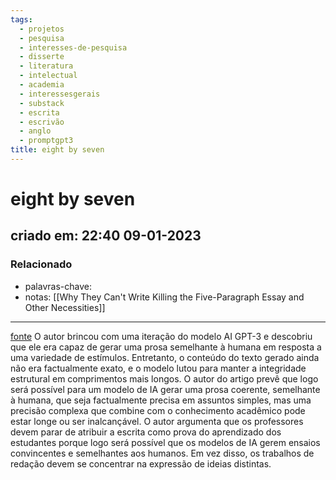 ```yaml
---
tags:
  - projetos
  - pesquisa
  - interesses-de-pesquisa
  - disserte
  - literatura
  - intelectual
  - academia
  - interessesgerais
  - substack
  - escrita
  - escrivão
  - anglo
  - promptgpt3
title: eight by seven
---
```

# eight by seven
## criado em: 22:40 09-01-2023

### Relacionado
- palavras-chave: 
- notas: [[Why They Can't Write Killing the Five-Paragraph Essay and Other Necessities]]
---
[fonte](https://timothyburke.substack.com/p/academia-cheating-writing-and-learning) 
O autor brincou com uma iteração do modelo AI GPT-3 e descobriu que ele era capaz de gerar uma prosa semelhante à humana em resposta a uma variedade de estímulos. Entretanto, o conteúdo do texto gerado ainda não era factualmente exato, e o modelo lutou para manter a integridade estrutural em comprimentos mais longos. O autor do artigo prevê que logo será possível para um modelo de IA gerar uma prosa coerente, semelhante à humana, que seja factualmente precisa em assuntos simples, mas uma precisão complexa que combine com o conhecimento acadêmico pode estar longe ou ser inalcançável. O autor argumenta que os professores devem parar de atribuir a escrita como prova do aprendizado dos estudantes porque logo será possível que os modelos de IA gerem ensaios convincentes e semelhantes aos humanos. Em vez disso, os trabalhos de redação devem se concentrar na expressão de ideias distintas.

